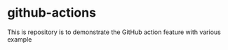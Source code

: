 # github-actions
This is repository is to demonstrate the GitHub action feature with various example

